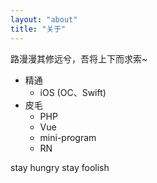 ```yaml
---
layout: "about"
title: "关于"
---
```

路漫漫其修远兮，吾将上下而求索~

- 精通
    - iOS (OC、Swift)
- 皮毛 
    - PHP 
    - Vue
    - mini-program
    - RN

stay hungry stay foolish